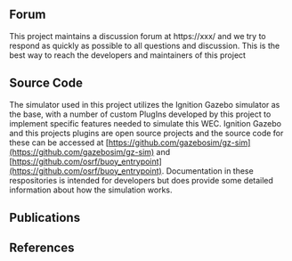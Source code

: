 ## Forum
This project maintains a discussion forum at https://xxx/ and we try to respond as quickly as possible to all questions and discussion.  This is the best way to reach the developers and maintainers of this project

## Source Code
The simulator used in this project utilizes the Ignition Gazebo simulator as the base, with a number of custom PlugIns developed by this project to implement specific features needed to simulate this WEC.  Ignition Gazebo and this projects plugins are open source projects and the source code for these can be accessed at [https://github.com/gazebosim/gz-sim](https://github.com/gazebosim/gz-sim) and [https://github.com/osrf/buoy_entrypoint](https://github.com/osrf/buoy_entrypoint).  Documentation in these respositories is intended for developers but does provide some detailed information about how the simulation works.

## Publications


## References 

